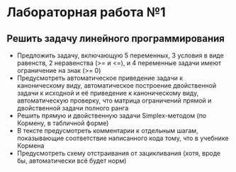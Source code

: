 # Лабораторная работа №1

## Решить задачу линейного программирования

- Предложить задачу, включающую 5 переменных, 3 условия в виде равенств, 2 неравенства (>= и <=), и 4 переменные задачи имеют ограничение на знак (>= 0)
- Предусмотреть автоматическое приведение задачи к каноническому виду, автоматическое построение двойственной задачи к исходной и её приведение к каноническому виду, автоматическую проверку, что матрица ограничений прямой и двойственной задачи полного ранга
- Решить прямую и двойственную задачи Simplex-методом (по Кормену, в табличной форме)
- В тексте предусмотреть комментарии к отдельным шагам, показывающие соответствие написанного кода тому, что в учебнике Кормена
- Предусмотреть схему отстраивания от зацикливания (хотя, вроде бы, автоматически всё будет норм) 
